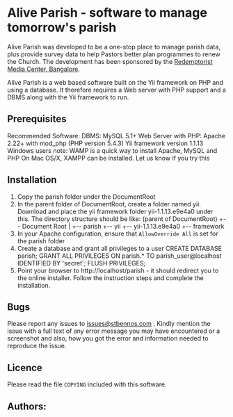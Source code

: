 Alive Parish - software to manage tomorrow's parish
===================================================

Alive Parish was developed to be a one-stop place to manage parish data, plus
provide survey data to help Pastors better plan programmes to renew the Church.
The development has been sponsored by the [Redemptorist Media Center,
Bangalore](http://rmcbangalore.com).

Alive Parish is a web based software built on the Yii framework on PHP and
using a database. It therefore requires a Web server with PHP support and a
DBMS along with the Yii framework to run.

Prerequisites
-------------

Recommended Software:
DBMS: MySQL 5.1+
Web Server with PHP: Apache 2.22+ with mod\_php (PHP version 5.4.3)
Yii framework version 1.1.13
Windows users note: WAMP is a quick way to install Apache, MySQL and PHP
On Mac OS/X, XAMPP can be installed. Let us know if you try this

Installation
------------

1. Copy the parish folder under the DocumentRoot
2. In the parent folder of DocumentRoot, create a folder named yii.
   Download and place the yii framework folder yii-1.1.13.e9e4a0 under this.
	The directory structure should be like:
	(parent of DocumentRoot)
	+-- Document Root
	| +-- parish
	+-- yii
	+-- yii-1.1.13.e9e4a0
	+-- framework 
3. In your Apache configuration, ensure that `AllowOverride All` is set for 
	the parish folder
4. Create a database and grant all privileges to a user
	CREATE DATABASE parish;
	GRANT ALL PRIVILEGES ON parish.\* TO parish\_user@localhost IDENTIFIED BY 'secret';
	FLUSH PRIVILEGES;
5. Point your browser to http://localhost/parish - it should redirect you to
	the online installer. Follow the instruction steps and complete the
	installation.

Bugs
----

Please report any issues to issues@stbennos.com . Kindly mention the issue with a
full text of any error message you may have encountered or a screenshot and also,
how you got the error and information needed to reproduce the issue.

Licence
-------

Please read the file `COPYING` included with this software.

Authors:
--------

